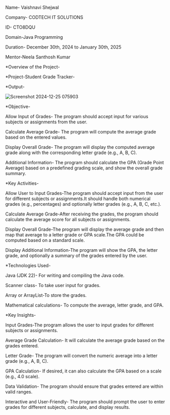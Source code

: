 Name- Vaishnavi Shejwal

Company- CODTECH IT SOLUTIONS

ID- CTO8DQU

Domain-Java Programming

Duration- December 30th, 2024 to January 30th, 2025

Mentor-Neela Santhosh Kumar


*Overview of the Project-

*Project-Student Grade Tracker-



*Output-

![Screenshot 2024-12-25 075903](https://github.com/user-attachments/assets/e862130a-8eaa-45ad-9d86-4beeb63e468a)










*Objective-

Allow Input of Grades- The program should accept input for various subjects or assignments from the user.

Calculate Average Grade- The program will compute the average grade based on the entered values.

Display Overall Grade- The program will display the computed average grade along with the corresponding letter grade (e.g., A, B, C).

Additional Information- The program should calculate the GPA (Grade Point Average) based on a predefined grading scale, and show the overall grade summary.

*Key Activities-

Allow User to Input Grades-The program should accept input from the user for different subjects or assignments.It should handle both numerical grades (e.g., percentages) and optionally letter grades (e.g., A, B, C, etc.). 

Calculate Average Grade-After receiving the grades, the program should calculate the average score for all subjects or assignments.

Display Overall Grade-The program will display the average grade and then map that average to a letter grade or GPA scale.The GPA could be computed based on a standard scale.

Display Additional Information-The program will show the GPA, the letter grade, and optionally a summary of the grades entered by the user.

*Technologies Used-

Java (JDK 22)- For writing and compiling the Java code.

Scanner class- To take user input for grades.

Array or ArrayList-To store the grades.

Mathematical calculations- To compute the average, letter grade, and GPA.

*Key Insights-

Input Grades-The program allows the user to input grades for different subjects or assignments.

Average Grade Calculation- It will calculate the average grade based on the grades entered.

Letter Grade- The program will convert the numeric average into a letter grade (e.g., A, B, C).

GPA Calculation- If desired, it can also calculate the GPA based on a scale (e.g., 4.0 scale).

Data Validation- The program should ensure that grades entered are within valid ranges.

Interactive and User-Friendly- The program should prompt the user to enter grades for different subjects, calculate, and display results.





















